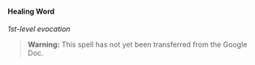 #### Healing Word
<!-- markdownlint-disable-next-line no-emphasis-as-heading -->
_1st-level evocation_

> **Warning:**
> This spell has not yet been transferred from the Google Doc.
